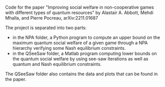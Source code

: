 Code for the paper "Improving social welfare in non-cooperative games with different types of quantum resources" by Alastair A. Abbott, Mehdi Mhalla, and Pierre Pocreau, arXiv:2211.01687

The project is separated into two parts: 
- in the NPA folder, a Python program to compute an upper bound on the maximum quantum social welfare of a given game through a NPA hierarchy verifying some Nash equilibrium constraints.
- in the QSeeSaw folder, a Matlab program computing lower bounds on the quantum social welfare by using see-saw iterations as well as quantum and Nash equilibrium constraints. 
  

The QSeeSaw folder also contains the data and plots that can be found in the paper.

